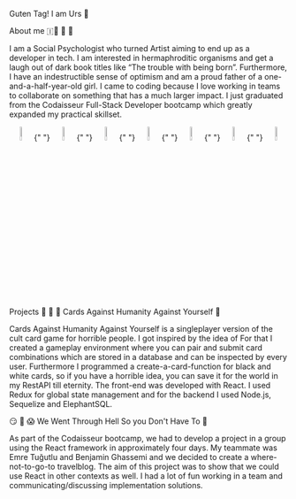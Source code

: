 Guten Tag! I am Urs 🌋

About me 🇮🐡 🐡 🐡

I am a Social Psychologist who turned Artist aiming to end up as a developer in tech. I am interested in hermaphroditic organisms and get a laugh out of dark book titles like “The trouble with being born”. Furthermore, I have an indestructible sense of optimism and am a proud father of a one-and-a-half-year-old girl. I came to coding because I love working in teams to collaborate on something that has a much larger impact. I just graduated from the Codaisseur Full-Stack Developer bootcamp which greatly expanded my practical skillset.


<p align="center">
   <img src="https://user-images.githubusercontent.com/31222514/149813755-3f74a208-1e4c-4d81-b848-1d4f1a18b969.png" width="8%" alt="React logo">
   {" "}
   <img src="https://user-images.githubusercontent.com/31222514/149813300-65804694-d3ea-4e31-955d-dbc47229a82d.png" width="8%" alt="Typescript logo">
    {" "}
  <img src="https://user-images.githubusercontent.com/31222514/149812547-405716a0-b974-4da4-b749-f2b4a8adc1d8.png" width="8%" alt="Javascript logo">
    {" "}
  <img src="https://user-images.githubusercontent.com/31222514/149813532-e214a55c-9b91-4b71-bb17-0dcf18903f7a.png" width="8%" alt="CSS logo">
    {" "}
  <img src="https://user-images.githubusercontent.com/31222514/149814154-3de042e2-bccf-4f0e-8d0e-98a2dbcae7c0.png" width="8%" alt="HTML logo">
    {" "}
  <img src="https://user-images.githubusercontent.com/31222514/149943049-95f0909a-9c2b-4fae-bd04-647d531dd10d.png" width="8%" alt="NODE logo">
    {" "}
  <img src="https://user-images.githubusercontent.com/31222514/155521312-96e008ba-1d5e-409f-aaec-ca229ca275c6.jpeg" width="8%" alt="Postgres logo">
</p>


Projects
🤣 🌈 💩 Cards Against Humanity Against Yourself 🔗

Cards Against Humanity Against Yourself is a singleplayer version of the cult card game for horrible people. I got inspired by the idea of For that I created a gameplay environment where you can pair and submit card combinations which are stored in a database and can be inspected by every user. Furthermore I programmed a create-a-card-function for black and white cards, so if you have a horrible idea, you can save it for the world in my RestAPI till eternity. The front-end was developed with React. I used Redux for global state management and for the backend I used Node.js, Sequelize and ElephantSQL.

😏 🤣 😱 We Went Through Hell So you Don't Have To 🔗

As part of the Codaisseur bootcamp, we had to develop a project in a group using the React framework in approximately four days. My teammate was Emre Tuğutlu and Benjamin Ghassemi and we decided to create a where-not-to-go-to travelblog. The aim of this project was to show that we could use React in other contexts as well. I had a lot of fun working in a team and communicating/discussing implementation solutions.
